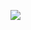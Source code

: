 [![](https://mermaid.ink/img/pako:eNp1U7luwzAM_RVDU4ocH-AhQNAsHRoETdGh8MJYjENUFg1KMtqk-feqzlEfjSaRj-TjI6WjylmjSlVuwLklQSFQZjaJp_EkS3IVO_JUc3I8A79nmmy8kC2SMqYb_gPGiaECpJU2emijGt29gFNm28y03rPFNuk4sVzic8OYXhpoozWKA96Q81hCN6BX-wUrYR08y3NwlIPp0njOQbp9VxBc3-fQYE5s4VJldJ1JY_2valGBoNnza8zdsaWcu9TNcK6FbChRuMMJHq3GXiMU6xDII4sg8Rsf7ox0BTUWoFmerEex6Lvc-ElbkjUUZG9agpguv6az5BXXsNjCqNddAEMHuBbpt3HZ6Wz2PW-_rA44nc6H-xlEDOc4CBmoVRMV51kC6fjgG-WZ8nssMVNpvGqQj0xl9hTjIHJvvmyuUi8BJ0o4FHuV7sC4aIVKxz1cfsvNW4F9Z77apx8jwRCB?type=png)](https://mermaid.live/edit#pako:eNp1U7luwzAM_RVDU4ocH-AhQNAsHRoETdGh8MJYjENUFg1KMtqk-feqzlEfjSaRj-TjI6WjylmjSlVuwLklQSFQZjaJp_EkS3IVO_JUc3I8A79nmmy8kC2SMqYb_gPGiaECpJU2emijGt29gFNm28y03rPFNuk4sVzic8OYXhpoozWKA96Q81hCN6BX-wUrYR08y3NwlIPp0njOQbp9VxBc3-fQYE5s4VJldJ1JY_2valGBoNnza8zdsaWcu9TNcK6FbChRuMMJHq3GXiMU6xDII4sg8Rsf7ox0BTUWoFmerEex6Lvc-ElbkjUUZG9agpguv6az5BXXsNjCqNddAEMHuBbpt3HZ6Wz2PW-_rA44nc6H-xlEDOc4CBmoVRMV51kC6fjgG-WZ8nssMVNpvGqQj0xl9hTjIHJvvmyuUi8BJ0o4FHuV7sC4aIVKxz1cfsvNW4F9Z77apx8jwRCB)
